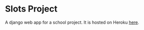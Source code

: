 # Slots Project
A django web app for a school project.
It is hosted on Heroku [here](https://slots-app.herokuapp.com/).
